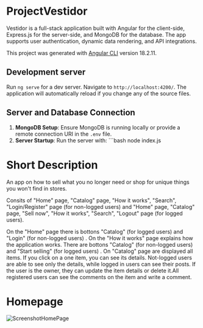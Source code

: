 # ProjectVestidor

Vestidor is a full-stack application built with Angular for the client-side, Express.js for the server-side, and MongoDB for the database. The app supports user authentication, dynamic data rendering, and API integrations.

This project was generated with [Angular CLI](https://github.com/angular/angular-cli) version 18.2.11.

## Development server

Run `ng serve` for a dev server. Navigate to `http://localhost:4200/`. The application will automatically reload if you change any of the source files.

## Server and Database Connection

1. **MongoDB Setup**: Ensure MongoDB is running locally or provide a remote connection URI in the `.env` file.
2. **Server Startup**: Run the server with: ```bash node index.js

# Short Description

An app on how to sell what you no longer need or shop for unique things you won't find in stores.

Consits of "Home" page, "Catalog" page, "How it works", "Search", "Login/Register" page (for non-logged users) and "Home" page, "Catalog" page, "Sell now", "How it works", "Search", "Logout" page (for logged users).

On the "Home" page there is bottons "Catalog" (for logged users) and "Login" (for non-logged users) .
On the "How it works" page explains how the application works. Тhere аre bottons "Catalog" (for non-logged users) and "Start selling" (for logged users) .
On "Catalog" page are displayed all items. If you click on a one item, you can see its details.
Not-logged users are able to see only the details, while logged in users can see their posts.
If the user is the owner, they can update the item details or delete it.All registered users can see the comments on the item and write a comment.

# Homepage

![ScreenshotHomePage](https://github.com/user-attachments/assets/061472ac-fbfc-43fa-8ada-de9d83afa3f5)
